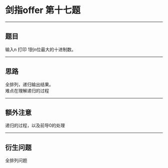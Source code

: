 # 剑指offer 第十七题 
***
## 题目 
输入n 打印 1到n位最大的十进制数。
***
## 思路
全排列，递归输出结果。<br>
难点在理解递归的过程
***
## 额外注意 
递归的过程，以及前导0的处理
***
## 衍生问题
全排列问题
